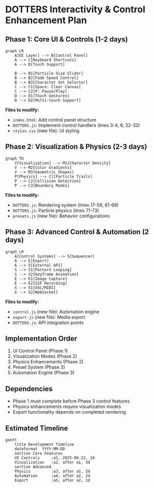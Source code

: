 # DOTTERS Interactivity & Control Enhancement Plan

## Phase 1: Core UI & Controls (1-2 days)
```mermaid
graph LR
    A[UI Layer] --> B[Control Panel]
    A --> C[Keyboard Shortcuts]
    A --> D[Touch Support]
    
    B --> B1[Particle Size Slider]
    B --> B2[Fade Speed Control]
    B --> B3[Character Set Selector]
    C --> C1[Space: Clear Canvas]
    C --> C2[P: Pause/Play]
    D --> D1[Touch Gestures]
    D --> D2[Multi-touch Support]
```

**Files to modify:**
- `index.html`: Add control panel structure
- `DOTTERS.js`: Implement control handlers (lines 3-4, 6, 22-32)
- `styles.css` (new file): UI styling

## Phase 2: Visualization & Physics (2-3 days)
```mermaid
graph TD
    V[Visualization] --> M1[Character Density]
    V --> M2[Color Gradients]
    V --> M3[Geometric Shapes]
    P[Physics] --> C1[Particle Trails]
    P --> C2[Collision Detection]
    P --> C3[Boundary Modes]
```

**Files to modify:**
- `DOTTERS.js`: Rendering system (lines 17-59, 61-68)
- `DOTTERS.js`: Particle physics (lines 71-73)
- `presets.js` (new file): Behavior configurations

## Phase 3: Advanced Control & Automation (2 days)
```mermaid
graph LR
    A[Control Systems] --> S[Sequencer]
    A --> E[Export]
    A --> X[External API]
    S --> S1[Pattern Looping]
    S --> S2[Keyframe Animation]
    E --> E1[Image Capture]
    E --> E2[GIF Recording]
    X --> X1[OSC/MIDI]
    X --> X2[WebSocket]
```

**Files to modify:**
- `control.js` (new file): Automation engine
- `export.js` (new file): Media export
- `DOTTERS.js`: API integration points

## Implementation Order
1. UI Control Panel (Phase 1)
2. Visualization Modes (Phase 2)
3. Physics Enhancements (Phase 2)
4. Preset System (Phase 3)
5. Automation Engine (Phase 3)

## Dependencies
- Phase 1 must complete before Phase 3 control features
- Physics enhancements require visualization modes
- Export functionality depends on completed rendering

## Estimated Timeline
```mermaid
gantt
    title Development Timeline
    dateFormat  YYYY-MM-DD
    section Core Features
    UI Controls     :a1, 2025-06-22, 2d
    Visualization   :a2, after a1, 3d
    section Advanced
    Physics         :a3, after a1, 2d
    Automation      :a4, after a2, 2d
    Export          :a5, after a2, 1d